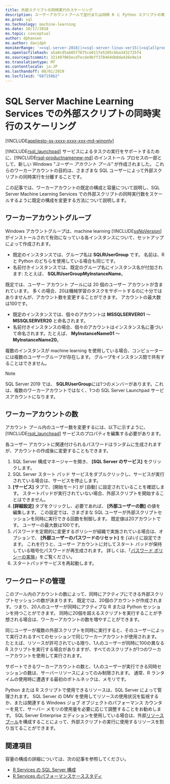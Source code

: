```yaml
---
title: 外部スクリプトの同時実行のスケーリング
description: ユーザーアカウントプールで並行または同時 R と Python スクリプトの実行を構成して、SQL Server Machine Learning Services をスケーリングします。
ms.prod: sql
ms.technology: machine-learning
ms.date: 10/17/2018
ms.topic: conceptual
author: dphansen
ms.author: davidph
monikerRange: '>=sql-server-2016||>=sql-server-linux-ver15||=sqlallproducts-allversions'
ms.openlocfilehash: a5a0cd5ab05f7675ce011fe5205cbba3432725f4
ms.sourcegitcommit: 321497065ecd7ecde9bff378464db8da426e9e14
ms.translationtype: MT
ms.contentlocale: ja-JP
ms.lasthandoff: 08/01/2019
ms.locfileid: "68715862"
---
```

# <a name="scale-concurrent-execution-of-external-scripts-in-sql-server-machine-learning-services"></a>SQL Server Machine Learning Services での外部スクリプトの同時実行のスケーリング
[!INCLUDE[appliesto-ss-xxxx-xxxx-xxx-md-winonly](../../includes/appliesto-ss-xxxx-xxxx-xxx-md-winonly.md)]

[!INCLUDE[rsql_launchpad](../../includes/rsql-launchpad-md.md)] サービスによるタスクの実行をサポートするために、[!INCLUDE[rsql-productnamenew-md](../../includes/rsql-productnamenew-md.md)] のインストール プロセスの一部として、新しい Windows *"ユーザー アカウント プール"* が作成されました。 これらのワーカーアカウントの目的は、さまざまな SQL ユーザーによって外部スクリプトの同時実行を分離することです。

この記事では、ワーカーアカウントの既定の構成と容量について説明し、SQL Server Machine Learning Services での外部スクリプトの同時実行数をスケールするように既定の構成を変更する方法について説明します。

## <a name="worker-account-group"></a>ワーカーアカウントグループ

Windows アカウントグループは、machine learning [!INCLUDE[ssNoVersion](../../includes/ssnoversion-md.md)]がインストールされて有効になっている各インスタンスについて、セットアップによって作成されます。

- 既定のインスタンスでは、グループ名は **SQLRUserGroup** です。 名前は、R と Python のどちらを使用している場合も同じです。
- 名前付きインスタンスでは、既定のグループ名にインスタンス名が付加されます: たとえば、 **SQLRUserGroupMyInstanceName**。

既定では、ユーザー アカウント プールには 20 個のユーザー アカウントが含まれています。 多くの場合、20は機械学習のタスクをサポートするのに十分ではありませんが、アカウント数を変更することができます。 アカウントの最大数は100です。

- 既定のインスタンスでは、個々のアカウントは **MSSQLSERVER01** ～ **MSSQLSERVER20** と命名されます。
- 名前付きインスタンスの場合、個々のアカウントはインスタンス名に基づいて命名されます。たとえば、 **MyInstanceName01** ～ **MyInstanceName20**。

複数のインスタンスが machine learning を使用している場合、コンピューターには複数のユーザーグループが存在します。 グループをインスタンス間で共有することはできません。

> [!Note]
> SQL Server 2019 では、 **SQLRUserGroup**には1つのメンバーがあります。これは、複数のワーカーアカウントではなく、1つの SQL Server Launchpad サービスアカウントになります。

<a name = "HowToChangeGroup"> </a>

## <a name="number-of-worker-accounts"></a>ワーカーアカウントの数

アカウント プール内のユーザー数を変更するには、以下に示すように、[!INCLUDE[rsql_launchpad](../../includes/rsql-launchpad-md.md)] サービスのプロパティを編集する必要があります。

各ユーザー アカウントに関連付けられるパスワードはランダムに生成されますが、アカウントの作成後に変更することもできます。

1. SQL Server 構成マネージャーを開き、 **[SQL Server のサービス]** をクリックします。
2. SQL Server スタート パッド サービスをダブルクリックし、サービスが実行されている場合は、サービスを停止します。
3.  **[サービス]** タブで、[開始モード] が [自動] に設定されていることを確認します。 スタートパッドが実行されていない場合、外部スクリプトを開始することはできません。
4.  **[詳細設定]** タブをクリックし、必要であれば、 **[外部ユーザーの数]** の値を編集します。 この設定では、さまざまな SQL ユーザーが外部スクリプトセッションを同時に実行できる回数を制御します。 既定値は20アカウントです。 ユーザーの最大数は100です。
5. パスワードを定期的に変更するポリシーが組織で実施されている場合は、オプションで、 **[外部ユーザーのパスワードのリセット]** を _[はい]_ に設定できます。 これを行うと、ユーザー アカウントに対してスタート パッドが保持している暗号化パスワードが再生成されます。 詳しくは、「[パスワード ポリシーの実施](../security/sql-server-launchpad-service-account.md#bkmk_EnforcePolicy)」をご覧ください。
6.  スタートパッドサービスを再起動します。

## <a name="managing-workloads"></a>ワークロードの管理

このプール内のアカウントの数によって、同時にアクティブにできる外部スクリプトセッションの数が決まります。  既定では、20個のアカウントが作成されます。つまり、20人のユーザーが同時にアクティブな R または Python セッションを持つことができます。 同時に20個を超えるスクリプトを実行することが予想される場合は、ワーカーアカウントの数を増やすことができます。

同じユーザーが複数の外部スクリプトを同時に実行すると、そのユーザーによって実行されるすべてのセッションで同じワーカーアカウントが使用されます。 たとえば、リソースが許可されている限り、1人のユーザーが同時に100の異なる R スクリプトを実行する場合がありますが、すべてのスクリプトが1つのワーカーアカウントを使用して実行されます。

サポートできるワーカーアカウントの数と、1人のユーザーが実行できる同時セッションの数は、サーバーリソースによってのみ制限されます。 通常、R ランタイムの使用時に遭遇する最初のボトルネックは、メモリです。

Python または R スクリプトで使用できるリソースは、SQL Server によって管理されます。 SQL Server の DMV を使用してリソースの使用状況を監視するか、または関連する Windows ジョブ オブジェクトのパフォーマンス カウンターを見て、サーバー メモリの使用量を必要に応じて調整することをお勧めします。 SQL Server Enterprise エディションを使用している場合は、外部[リソースプール](how-to-create-a-resource-pool.md)を構成することによって、外部スクリプトの実行に使用するリソースを割り当てることができます。

## <a name="see-also"></a>関連項目

容量の構成の詳細については、次の記事を参照してください。

- [R Services の SQL Server 構成](../../advanced-analytics/r/sql-server-configuration-r-services.md)
- [R Services のパフォーマンスケーススタディ](../../advanced-analytics/r/performance-case-study-r-services.md)